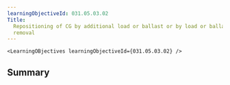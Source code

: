 ```yaml
---
learningObjectiveId: 031.05.03.02
Title:
  Repositioning of CG by additional load or ballast or by load or ballast
  removal
---
```


```tsx eval
<LearningOBjectives learningObjectiveId={031.05.03.02} />
```

## Summary
